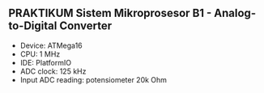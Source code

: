 ## PRAKTIKUM Sistem Mikroprosesor B1 - Analog-to-Digital Converter
- Device: ATMega16
- CPU: 1 MHz
- IDE: PlatformIO
- ADC clock: 125 kHz
- Input ADC reading: potensiometer 20k Ohm